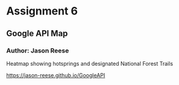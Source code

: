 # Assignment 6 
## Google API Map
### Author: Jason Reese

Heatmap showing hotsprings and designated National Forest Trails

<https://jason-reese.github.io/GoogleAPI>